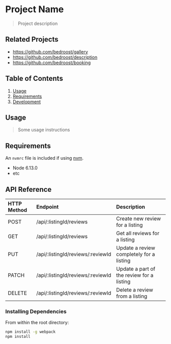 # Project Name

> Project description

## Related Projects

  - https://github.com/bedroost/gallery
  - https://github.com/bedroost/description
  - https://github.com/bedroost/booking

## Table of Contents

1. [Usage](#Usage)
1. [Requirements](#requirements)
1. [Development](#development)

## Usage

> Some usage instructions

## Requirements

An `nvmrc` file is included if using [nvm](https://github.com/creationix/nvm).

- Node 6.13.0
- etc

## API Reference

| HTTP Method   | Endpoint                           | Description                                                   |
|:--------------|:-----------------------------------|:--------------------------------------------------------------|
| POST          | /api/:listingId/reviews            | Create new review for a listing                               |
| GET           | /api/:listingId/reviews            | Get all reviews for a listing                                 |
| PUT           | /api/:listingId/reviews/:reviewId  | Update a review completely for a listing                      |
| PATCH         | /api/:listingId/reviews/:reviewId  | Update a part of the review for a listing                     |
| DELETE        | /api/:listingId/reviews/:reviewId  | Delete a review from a listing                                |


### Installing Dependencies

From within the root directory:

```sh
npm install -g webpack
npm install
```

